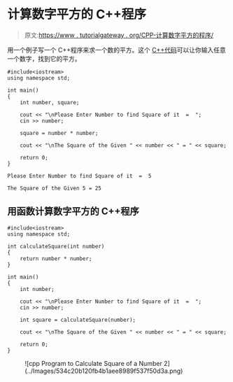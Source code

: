 # 计算数字平方的 C++程序

> 原文:[https://www . tutorialgateway . org/CPP-计算数字平方的程序/](https://www.tutorialgateway.org/cpp-program-to-calculate-square-of-a-number/)

用一个例子写一个 C++程序来求一个数的平方。这个 [C++代码](https://www.tutorialgateway.org/cpp-programs/)可以让你输入任意一个数字，找到它的平方。

```
#include<iostream>
using namespace std;

int main()
{
	int number, square;

	cout << "\nPlease Enter Number to find Square of it  =  ";
	cin >> number;	

	square = number * number;

	cout << "\nThe Square of the Given " << number << " = " << square;

 	return 0;
}
```

```
Please Enter Number to find Square of it  =  5

The Square of the Given 5 = 25
```

## 用函数计算数字平方的 C++程序

```
#include<iostream>
using namespace std;

int calculateSquare(int number)
{
	return number * number;
}

int main()
{
	int number;

	cout << "\nPlease Enter Number to find Square of it  =  ";
	cin >> number;	

	int square = calculateSquare(number);

	cout << "\nThe Square of the Given " << number << " = " << square;

 	return 0;
}
```

<figure class="wp-block-image size-large">![cpp Program to Calculate Square of a Number 2](../Images/534c20b120fb4b1aee8989f537f50d3a.png)</figure>